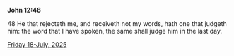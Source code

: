 **John 12:48**

48 He that rejecteth me, and receiveth not my words, hath one that judgeth him: the word that I have spoken, the same shall judge him in the last day.

[Friday 18-July, 2025](https://getbible.life/kjv/John/12/48)
